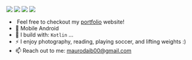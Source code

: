 [<img src="https://img.shields.io/badge/linkedin-%230077B5.svg?&style=for-the-badge&logo=linkedin&logoColor=white" />](https://www.linkedin.com/in/maurodaib)
[<img src="https://img.shields.io/badge/twitter-%2312100E.svg?&style=for-the-badge&logo=twitter&color=white" />](https://twitter.com/maurodaib) 
[<img src="https://img.shields.io/badge/instagram-%2312100E.svg?&style=for-the-badge&logo=instagram&color=405DE6" />](https://www.instagram.com/maurodaib) 
[<img src="https://img.shields.io/badge/youtube-%230077B5.svg?&style=for-the-badge&logo=youtube&logoColor=white&color=FF0000" />](https://www.youtube.com/@maurodaib)

- [![]()]() 
Feel free to checkout my [portfolio]() website!
- 📱 Mobile Android 
- 🧰 I build with: `Kotlin` ...
- ⚡ I enjoy photography, reading, playing soccer, and lifting weights :)
- 📫 Reach out to me: maurodaib00@gmail.com
